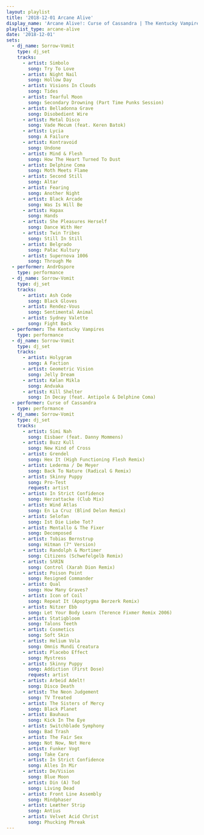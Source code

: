 ```yaml
---
layout: playlist
title: '2018-12-01 Arcane Alive'
display_name: 'Arcane Alive!: Curse of Cassandra | The Kentucky Vampires | AndrOspore'
playlist_type: arcane-alive
date: '2018-12-01'
sets:
  - dj_name: Sorrow-Vomit
    type: dj_set
    tracks:
      - artist: Simbolo
        song: Try To Love
      - artist: Night Nail
        song: Hollow Day
      - artist: Visions In Clouds
        song: Tides
      - artist: Tearful Moon
        song: Secondary Drowning (Part Time Punks Session)
      - artist: Belladonna Grave
        song: Disobedient Wire
      - artist: Metal Disco
        song: Vade Mecum (feat. Keren Batok)
      - artist: Lycia
        song: A Failure
      - artist: Kontravoid
        song: Undone
      - artist: Mind & Flesh
        song: How The Heart Turned To Dust
      - artist: Delphine Coma
        song: Moth Meets Flame
      - artist: Second Still
        song: Altar
      - artist: Fearing
        song: Another Night
      - artist: Black Arcade
        song: Was Is Will Be
      - artist: Hapax
        song: Hands
      - artist: She Pleasures Herself
        song: Dance With Her
      - artist: Twin Tribes
        song: Still In Still
      - artist: Belgrado
        song: Pałac Kultury
      - artist: Supernova 1006
        song: Through Me
  - performer: AndrOspore
    type: performance
  - dj_name: Sorrow-Vomit
    type: dj_set
    tracks:
      - artist: Ash Code
        song: Black Gloves
      - artist: Rendez-Vous
        song: Sentimental Animal
      - artist: Sydney Valette
        song: Fight Back
  - performer: The Kentucky Vampires
    type: performance
  - dj_name: Sorrow-Vomit
    type: dj_set
    tracks:
      - artist: Holygram
        song: A Faction
      - artist: Geometric Vision
        song: Jelly Dream
      - artist: Kælan Mikla
        song: Andvaka
      - artist: Kill Shelter
        song: In Decay (feat. Antipole & Delphine Coma)
  - performer: Curse of Cassandra
    type: performance
  - dj_name: Sorrow-Vomit
    type: dj_set
    tracks:
      - artist: Simi Nah
        song: Eisbaer (feat. Danny Mommens)
      - artist: Buzz Kull
        song: New Kind of Cross
      - artist: Grendel
        song: Hex It (High Functioning Flesh Remix)
      - artist: Lederma / De Meyer
        song: Back To Nature (Radical G Remix)
      - artist: Skinny Puppy
        song: Pro-Test
        request: artist
      - artist: In Strict Confidence
        song: Herzattacke (Club Mix)
      - artist: Wind Atlas
        song: En La Cruz (Blind Delon Remix)
      - artist: Selofan
        song: Ist Die Liebe Tot?
      - artist: Mentallo & The Fixer
        song: Decomposed
      - artist: Tobias Bernstrup
        song: Hitman (7" Version)
      - artist: Randolph & Mortimer
        song: Citizens (Schwefelgelb Remix)
      - artist: SΛRIN
        song: Control (Xarah Dion Remix)
      - artist: Poison Point
        song: Resigned Commander
      - artist: Qual
        song: How Many Graves?
      - artist: Icon of Coil
        song: Repeat It (Apoptygma Berzerk Remix)
      - artist: Nitzer Ebb
        song: Let Your Body Learn (Terence Fixmer Remix 2006)
      - artist: Statiqbloom
        song: Talons Teeth
      - artist: Cosmetics
        song: Soft Skin
      - artist: Helium Vola
        song: Omnis Mundi Creatura
      - artist: Placebo Effect
        song: Mystress
      - artist: Skinny Puppy
        song: Addiction (First Dose)
        request: artist
      - artist: Arbeid Adelt!
        song: Disco Death
      - artist: The Neon Judgement
        song: TV Treated
      - artist: The Sisters of Mercy
        song: Black Planet
      - artist: Bauhaus
        song: Kick In The Eye
      - artist: Switchblade Symphony
        song: Bad Trash
      - artist: The Fair Sex
        song: Not Now, Not Here
      - artist: Funker Vogt
        song: Take Care
      - artist: In Strict Confidence
        song: Alles In Mir
      - artist: De/Vision
        song: Blue Moon
      - artist: Din (A) Tod
        song: Living Dead
      - artist: Front Line Assembly
        song: Mindphaser
      - artist: Leæther Strip
        song: Antius
      - artist: Velvet Acid Christ
        song: Phucking Phreak
---
```

